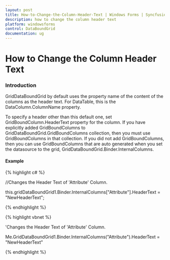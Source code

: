 ```yaml
---
layout: post
title: How-to-Change-the-Column-Header-Text | Windows Forms | Syncfusion
description: how to change the column header text
platform: windowsforms
control: DataBoundGrid
documentation: ug
---
```


# How to Change the Column Header Text

### Introduction

GridDataBoundGrid by default uses the property name of the content of the columns as the header text. For DataTable, this is the DataColumn.ColumnName property.

To specify a header other than this default one, set GridBoundColumn.HeaderText property for the column. If you have explicitly added GridBoundColumns to GridDataBoundGrid.GridBoundColumns collection, then you must use GridBoundColumns in that collection. If you did not add GridBoundColumns, then you can use GridBoundColumns that are auto generated when you set the datasource to the grid, GridDataBoundGrid.Binder.InternalColumns. 

#### Example

{% highlight c# %}



//Changes the Header Text of 'Attribute' Column.

this.gridDataBoundGrid1.Binder.InternalColumns["Attribute"].HeaderText = "NewHeaderText";

{% endhighlight %}

{% highlight vbnet %}



'Changes the Header Text of 'Attribute' Column.

 Me.GridDataBoundGrid1.Binder.InternalColumns("Attribute").HeaderText = "NewHeaderText"


{% endhighlight %}
